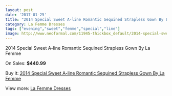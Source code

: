 ```yaml
---
layout: post
date: '2017-01-25'
title: "2014 Special Sweet A-line Romantic Sequined Strapless Gown By La Femme"
category: La Femme Dresses
tags: ["evening","sweet","femme","special","line"]
image: http://www.neoformal.com/11945-thickbox_default/2014-special-sweet-a-line-romantic-sequined-strapless-gown-by-la-femme.jpg
---
```

2014 Special Sweet A-line Romantic Sequined Strapless Gown By La Femme

On Sales: **$440.99**
<a href="https://www.neoformal.com/en/la-femme-dresses-2014/4276-2014-special-sweet-a-line-romantic-sequined-strapless-gown-by-la-femme.html"><amp-img layout="responsive" width="600" height="600" src="//www.neoformal.com/11945-thickbox_default/2014-special-sweet-a-line-romantic-sequined-strapless-gown-by-la-femme.jpg" alt="2014 Special Sweet A-line Romantic Sequined Strapless Gown By La Femme 0" /></a>
<a href="https://www.neoformal.com/en/la-femme-dresses-2014/4276-2014-special-sweet-a-line-romantic-sequined-strapless-gown-by-la-femme.html"><amp-img layout="responsive" width="600" height="600" src="//www.neoformal.com/11946-thickbox_default/2014-special-sweet-a-line-romantic-sequined-strapless-gown-by-la-femme.jpg" alt="2014 Special Sweet A-line Romantic Sequined Strapless Gown By La Femme 1" /></a>
<a href="https://www.neoformal.com/en/la-femme-dresses-2014/4276-2014-special-sweet-a-line-romantic-sequined-strapless-gown-by-la-femme.html"><amp-img layout="responsive" width="600" height="600" src="//www.neoformal.com/11947-thickbox_default/2014-special-sweet-a-line-romantic-sequined-strapless-gown-by-la-femme.jpg" alt="2014 Special Sweet A-line Romantic Sequined Strapless Gown By La Femme 2" /></a>

Buy it: [2014 Special Sweet A-line Romantic Sequined Strapless Gown By La Femme](https://www.neoformal.com/en/la-femme-dresses-2014/4276-2014-special-sweet-a-line-romantic-sequined-strapless-gown-by-la-femme.html "2014 Special Sweet A-line Romantic Sequined Strapless Gown By La Femme")

View more: [La Femme Dresses](https://www.neoformal.com/en/56-la-femme-dresses-2014 "La Femme Dresses")